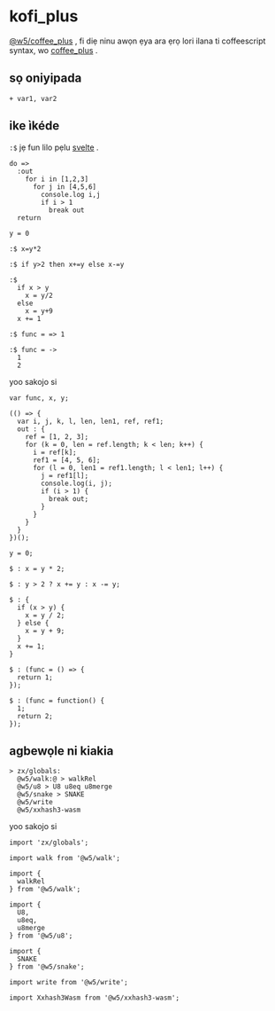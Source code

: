 # kofi_plus

[@w5/coffee_plus](http://npmjs.com/@w5/coffee_plus) , fi diẹ ninu awọn ẹya ara ẹrọ lori ilana ti coffeescript syntax, wo [coffee_plus](./coffee_plus.md) .

## sọ oniyipada

```
+ var1, var2
```

## ike ìkéde

`:$` jẹ fun lilo pẹlu [svelte](https://svelte.dev/docs#component-format-script-3-$-marks-a-statement-as-reactive) .

```
do =>
  :out
    for i in [1,2,3]
      for j in [4,5,6]
        console.log i,j
        if i > 1
          break out
  return

y = 0

:$ x=y*2

:$ if y>2 then x+=y else x-=y

:$
  if x > y
    x = y/2
  else
    x = y+9
  x += 1

:$ func = => 1

:$ func = ->
  1
  2
```

yoo sakojo si

```
var func, x, y;

(() => {
  var i, j, k, l, len, len1, ref, ref1;
  out : {
    ref = [1, 2, 3];
    for (k = 0, len = ref.length; k < len; k++) {
      i = ref[k];
      ref1 = [4, 5, 6];
      for (l = 0, len1 = ref1.length; l < len1; l++) {
        j = ref1[l];
        console.log(i, j);
        if (i > 1) {
          break out;
        }
      }
    }
  }
})();

y = 0;

$ : x = y * 2;

$ : y > 2 ? x += y : x -= y;

$ : {
  if (x > y) {
    x = y / 2;
  } else {
    x = y + 9;
  }
  x += 1;
}

$ : (func = () => {
  return 1;
});

$ : (func = function() {
  1;
  return 2;
});
```

## agbewọle ni kiakia

```
> zx/globals:
  @w5/walk:@ > walkRel
  @w5/u8 > U8 u8eq u8merge
  @w5/snake > SNAKE
  @w5/write
  @w5/xxhash3-wasm
```

yoo sakojo si

```
import 'zx/globals';

import walk from '@w5/walk';

import {
  walkRel
} from '@w5/walk';

import {
  U8,
  u8eq,
  u8merge
} from '@w5/u8';

import {
  SNAKE
} from '@w5/snake';

import write from '@w5/write';

import Xxhash3Wasm from '@w5/xxhash3-wasm';
```
